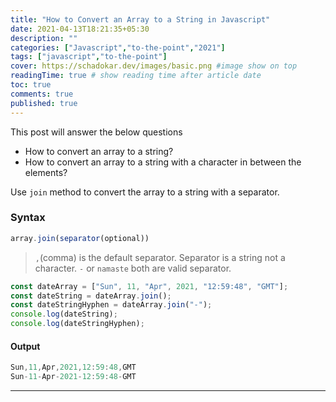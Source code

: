 ```yaml
---
title: "How to Convert an Array to a String in Javascript"
date: 2021-04-13T18:21:35+05:30
description: ""
categories: ["Javascript","to-the-point","2021"]
tags: ["javascript","to-the-point"]
cover: https://schadokar.dev/images/basic.png #image show on top
readingTime: true # show reading time after article date
toc: true
comments: true
published: true
---
```


This post will answer the below questions

- How to convert an array to a string?
- How to convert an array to a string with a character in between the elements?

Use `join` method to convert the array to a string with a separator. 

### Syntax

```js
array.join(separator(optional))
```
> `,`(comma) is the default separator. Separator is a string not a character. `-` or `namaste` both are valid separator.

```js
const dateArray = ["Sun", 11, "Apr", 2021, "12:59:48", "GMT"];
const dateString = dateArray.join();
const dateStringHyphen = dateArray.join("-");
console.log(dateString);
console.log(dateStringHyphen);
```

#### Output

```js
Sun,11,Apr,2021,12:59:48,GMT
Sun-11-Apr-2021-12:59:48-GMT
```

---

